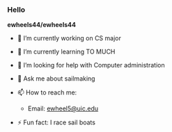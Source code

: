 ### Hello


**ewheels44/ewheels44** 
<!--is a ✨ _special_ ✨ repository because its `README.md` (this file) appears on your GitHub profile.

Here are some ideas to get you started:
-->

- 🔭 I’m currently working on CS major
- 🌱 I’m currently learning TO MUCH
- 🤔 I’m looking for help with Computer administration
- 💬 Ask me about sailmaking
- 📫 How to reach me: 
  - Email: ewheel5@uic.edu
 
- ⚡ Fun fact: I race sail boats

<!--
- 👯 I’m looking to collaborate on ...
-->
